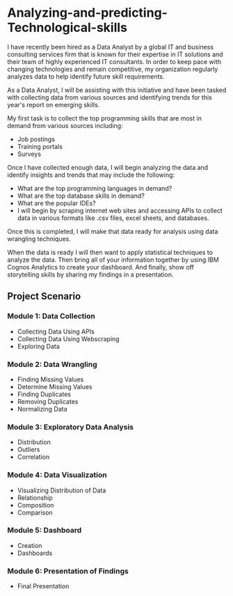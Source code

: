 # Analyzing-and-predicting-Technological-skills

I have recently been hired as a Data Analyst by a global IT and business consulting services firm that is known for their expertise in IT solutions and their team of highly experienced IT consultants.  In order to keep pace with changing technologies and remain competitive, my organization regularly analyzes data to help identify future skill requirements. 

As a Data Analyst, I will be assisting with this initiative and have been tasked with collecting data from various sources and identifying trends for this year's report on emerging skills. 

My first task is to collect the top programming skills that are most in demand from various sources including:

* Job postings
* Training portals
* Surveys

Once I have collected enough data, I will begin analyzing the data and identify insights and trends that may include the following:

* What are the top programming languages in demand?
* What are the top database skills in demand?
* What are the popular IDEs?
* I will begin by scraping internet web sites and accessing APIs to collect data in various formats like .csv files, excel sheets, and databases.   
 
Once this is completed, I will make that data ready for analysis using data wrangling techniques. 
 
When the data is ready I will then want to apply statistical techniques to analyze the data.  Then bring all of your information together by using  IBM Cognos Analytics to create your dashboard. And finally, show off storytelling skills by sharing my findings in a presentation.


## Project Scenario

### Module 1: Data Collection
 
* Collecting Data Using APIs
* Collecting Data Using Webscraping
* Exploring Data

### Module 2: Data Wrangling
 
* Finding Missing Values
* Determine Missing Values
* Finding Duplicates
* Removing Duplicates
* Normalizing Data

### Module 3: Exploratory Data Analysis
* Distribution
* Outliers
* Correlation

### Module 4: Data Visualization

* Visualizing Distribution of Data
* Relationship
* Composition
* Comparison

### Module 5: Dashboard
* Creation
* Dashboards

### Module 6: Presentation of Findings
* Final Presentation
